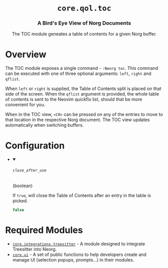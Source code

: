 <div align="center">

# `core.qol.toc`

### A Bird's Eye View of Norg Documents

The TOC module geneates a table of contents for a given Norg buffer.



</div>

# Overview

<!-- TODO: make nested objects also appear nested within the TOC view (i.e. headings in headings) -->

The TOC module exposes a single command - `:Neorg toc`. This command can be executed with one of three
optional arguments: `left`, `right` and `qflist`.

When `left` or `right` is supplied, the Table of Contents split is placed on that side of the screen.
When the `qflist` argument is provided, the whole table of contents is sent to the Neovim quickfix list,
should that be more convenient for you.

When in the TOC view, `<CR>` can be pressed on any of the entries to move to that location in the respective
Norg document. The TOC view updates automatically when switching buffers.

# Configuration

* <details open>
  
  <summary><h6><code>close_after_use</h6></code> (boolean)</summary>
  
  <div>
  
  If `true`, will close the Table of Contents after an entry in the table
  is picked.
  
  </div>
  
  ```lua
  false
  ```
  
  </details>


# Required Modules

- [`core.integrations.treesitter`](https://github.com/nvim-neorg/neorg/wiki/Treesitter-Integration) - A module designed to integrate Treesitter into Neorg.
- [`core.ui`](https://github.com/nvim-neorg/neorg/wiki/Core-UI) - A set of public functions to help developers create and manage UI (selection popups, prompts...) in their modules.

